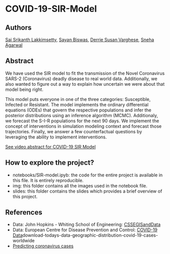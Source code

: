 # COVID-19-SIR-Model


## Authors
[Sai Srikanth Lakkimsetty](https://www.linkedin.com/in/sslakkimsetty/), [Sayan Biswas](https://www.linkedin.com/in/sayan-biswas-neu/), [Derrie Susan Varghese](https://www.linkedin.com/in/derriesv/), [Sneha Agarwal](www.linkedin.com/in/sneha-agarwal07)


## Abstract
We have used the SIR model to fit the transmission of the Novel Coronavirus SARS-2 (Coronavirus) deadly disease to real world data. Additionally, we also wanted to figure out a way to explain how uncertain we were about that model being right.

This model puts everyone in one of the three categories: Susceptible, Infected or Resistant. The model implements the ordinary differential equations (ODEs) that govern the respective populations and infer the posterior distributions using an inference algorithm (MCMC). Additionaly, we forecast the S-I-R populations for the next 90 days. We implement the concept of interventions in simulation modeling context and forecast those trajectories. Finally, we answer a few counterfactual questions by leveraging the ability to implement interventions.

[See video abstract for COVID-19 SIR Model](http://tiny.cc/COVID-19-SIR-Model-Video)


## How to explore the project?
* notebooks/SIR-model.ipyb: the code for the entire project is available in this file. It is entirely reproducible.
* img: this folder contains all the images used in the notebook file.
* slides: this folder contains the slides which provides a brief overview of this project.


## References
* Data: John Hopkins - Whiting School of Engineering: [CSSEGISandData](https://github.com/CSSEGISandData/COVID-19/tree/master/csse_covid_19_data)
* Data: European Centre for Disease Prevention and Control: [COVID-19 Data](https://www.ecdc.europa.eu/en/publications-data/)download-todays-data-geographic-distribution-covid-19-cases-worldwide
* [Predicting coronavirus cases](http://systrom.com/blog/predicting-coronavirus-cases/)

